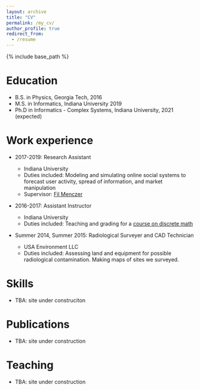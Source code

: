 ```yaml
---
layout: archive
title: "CV"
permalink: /my_cv/
author_profile: true
redirect_from:
  - /resume
---
```


{% include base_path %}

Education
======
* B.S. in Physics, Georgia Tech, 2016
* M.S. in Informatics, Indiana University 2019
* Ph.D in Informatics - Complex Systems, Indiana University, 2021 (expected)

Work experience
======
* 2017-2019: Research Assistant
  * Indiana University
  * Duties included: Modeling and simulating online social systems to forecast user activity, spread of information, and market manipulation
  * Supervisor: [Fil Menczer](http://cnets.indiana.edu/fil/)

* 2016-2017: Assistant Instructor
  * Indiana University
  * Duties included: Teaching and grading for a [course on discrete math](https://informatics.indiana.edu/courses/class/iub-summer-2018-info-i201)
  
* Summer 2014, Summer 2015: Radiological Surveyer and CAD Technician
  * USA Environment LLC
  * Duties included: Assessing land and equipment for possible radiological contamination. Making maps of sites we surveyed. 
  
Skills
======
* TBA: site under construciton

Publications
======
* TBA: site under construction
  
Teaching
======
* TBA: site under construction
  
